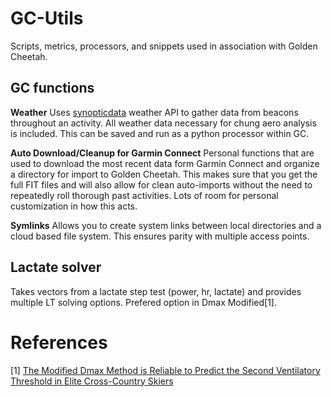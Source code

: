 # GC-Utils
Scripts, metrics, processors, and snippets used in association with Golden Cheetah.

## GC functions
**Weather** Uses [synopticdata](https://api.synopticdata.com/v2/) weather API to gather data from beacons throughout an activity. All weather data necessary for chung aero analysis is included. This can be saved and run as a python processor within GC.

**Auto Download/Cleanup for Garmin Connect** Personal functions that are used to download the most recent data form Garmin Connect and organize a directory for import to Golden Cheetah. This makes sure that you get the full FIT files and will also allow for clean auto-imports without the need to repeatedly roll thorough past activities. Lots of room for personal customization in how this acts.

**Symlinks** Allows you to create system links between local directories and a cloud based file system. This ensures parity with multiple access points.

## Lactate solver
Takes vectors from a lactate step test (power, hr, lactate) and provides multiple LT solving options. Prefered option in Dmax Modified[1].


# References
[1] [The Modified Dmax Method is Reliable to Predict the Second Ventilatory Threshold in Elite Cross-Country Skiers](https://journals.lww.com/nsca-jscr/Fulltext/2010/06000/The_Modified_Dmax_Method_is_Reliable_to_Predict.16.aspx)